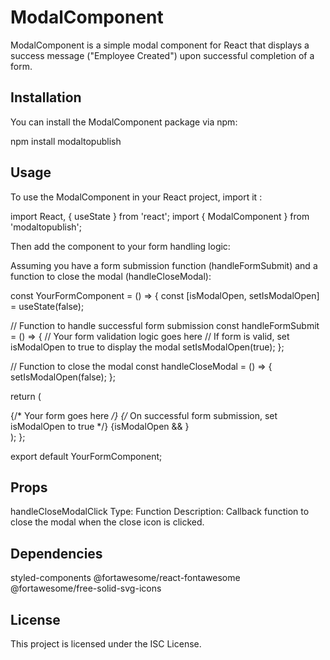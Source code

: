 # ModalComponent

ModalComponent is a simple modal component for React that displays a success message ("Employee Created") upon successful completion of a form.

## Installation

You can install the ModalComponent package via npm:

npm install modaltopublish

## Usage
To use the ModalComponent in your React project, import it :

import React, { useState } from 'react';
import { ModalComponent } from 'modaltopublish';

Then add the component to your form handling logic:

Assuming you have a form submission function (handleFormSubmit) and a function to close the modal (handleCloseModal):

const YourFormComponent = () => {
  const [isModalOpen, setIsModalOpen] = useState(false);

  // Function to handle successful form submission
  const handleFormSubmit = () => {
    // Your form validation logic goes here
    // If form is valid, set isModalOpen to true to display the modal
    setIsModalOpen(true);
  };

  // Function to close the modal
  const handleCloseModal = () => {
    setIsModalOpen(false);
  };

  return (
    <div>
      {/* Your form goes here */}
      {/* On successful form submission, set isModalOpen to true */}
      {isModalOpen && <ModalComponent handleCloseModalClick={handleCloseModal} />}
    </div>
  );
};

export default YourFormComponent;

## Props
handleCloseModalClick
Type: Function
Description: Callback function to close the modal when the close icon is clicked.

## Dependencies
styled-components
@fortawesome/react-fontawesome
@fortawesome/free-solid-svg-icons

## License
This project is licensed under the ISC License.
